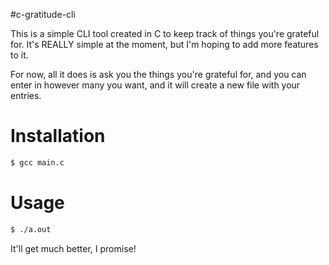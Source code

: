 #c-gratitude-cli

This is a simple CLI tool created in C to keep track of things you're 
grateful for. It's REALLY simple at the moment, but I'm hoping to add more 
features to it.

For now, all it does is ask you the things you're grateful for, and you 
can enter in however many you want, and it will create a new file with 
your entries. 

# Installation
```bash
$ gcc main.c
```

# Usage
```bash
$ ./a.out
```

It'll get much better, I promise!

